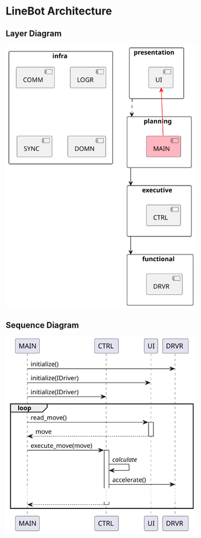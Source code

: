 # LineBot Architecture

## Layer Diagram

![Layers](diagrams/out/layers.svg)

## Sequence Diagram

![Sequence](diagrams/out/sequence.svg)
